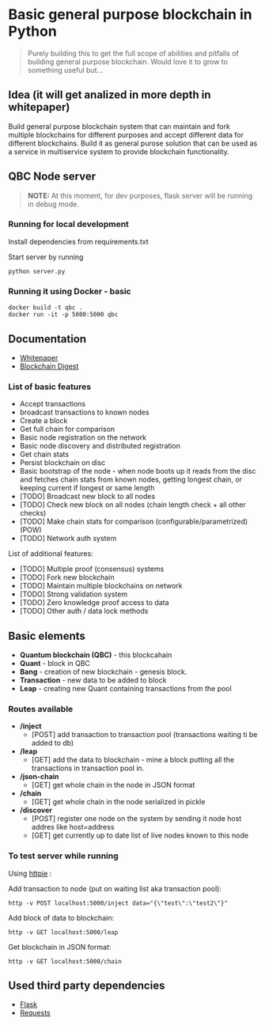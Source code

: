 # Basic general purpose blockchain in Python

> Purely building this to get the full scope of abilities and pitfalls of building general purpose blockchain. Would love it to grow to something useful but... 

## Idea (it will get analized in more depth in whitepaper)

Build general purpose blockchain system that can maintain and fork multiple blockchains for different purposes and accept different data for different blockchains. Build it as general purose solution that can be used as a service in multiservice system to provide blockchain functionality.

## QBC Node server

> **NOTE:** At this moment, for dev purposes, flask server will be running in debug mode.

### Running for local development
Install dependencies from requirements.txt

Start server by running

```
python server.py
```
### Running it using Docker - basic
```
docker build -t qbc .
docker run -it -p 5000:5000 qbc
```

## Documentation

* [Whitepaper](documentation/whitepaper.md)
* [Blockchain Digest](documentation/blockchain-digest.md)

### List of basic features

* Accept transactions
* broadcast transactions to known nodes
* Create a block
* Get full chain for comparison
* Basic node registration on the network
* Basic node discovery and distributed registration 
* Get chain stats
* Persist blockchain on disc
* Basic bootstrap of the node - when node boots up it reads from the disc and fetches chain stats from known nodes, getting longest chain, or keeping current if longest or same length
* [TODO] Broadcast new block to all nodes
* [TODO] Check new block on all nodes (chain length check + all other checks)
* [TODO] Make chain stats for comparison (configurable/parametrized) (POW)
* [TODO] Network auth system


List of additional features:
* [TODO] Multiple proof (consensus) systems
* [TODO] Fork new blockchain
* [TODO] Maintain multiple blockchains on network
* [TODO] Strong validation system
* [TODO] Zero knowledge proof access to data
* [TODO] Other auth / data lock methods


## Basic elements

* **Quantum blockchain (QBC)** - this blockcahain 
* **Quant** - block in QBC
* **Bang** - creation of new blockchain - genesis block.
* **Transaction** - new data to be added to block
* **Leap** - creating new Quant containing transactions from the pool

### Routes available

* **/inject** 
  * [POST] add transaction to transaction pool (transactions waiting ti be added to db)
* **/leap** 
  * [GET] add the data to blockchain - mine a block putting all the transactions in transaction pool in.
* **/json-chain** 
  * [GET] get whole chain in the node in JSON format
* **/chain** 
  * [GET] get whole chain in the node serialized in pickle
* **/discover** 
  * [POST] register one node on the system by sending it node host addres like host=address
  * [GET] get currently up to date list of live nodes known to this node

### To test server while running

Using [httpie](https://httpie.org/) :

Add transaction to node (put on waiting list aka transaction pool):

```
http -v POST localhost:5000/inject data="{\"test\":\"test2\"}"
```

Add block of data to blockchain:
```
http -v GET localhost:5000/leap
```

Get blockchain in JSON format:
```
http -v GET localhost:5000/chain
```

## Used third party dependencies

* [Flask](http://flask.pocoo.org/docs/0.12/quickstart/)
* [Requests](http://docs.python-requests.org/en/latest/user/quickstart/)

